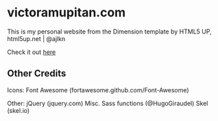# victoramupitan.com

This is my personal website from the Dimension template by HTML5 UP, html5up.net | @ajlkn

Check it out [here](victoramupitan.com)

## Other Credits
Icons:
    Font Awesome (fortawesome.github.com/Font-Awesome)

Other:
    jQuery (jquery.com) 
    Misc. Sass functions (@HugoGiraudel)
    Skel (skel.io)

